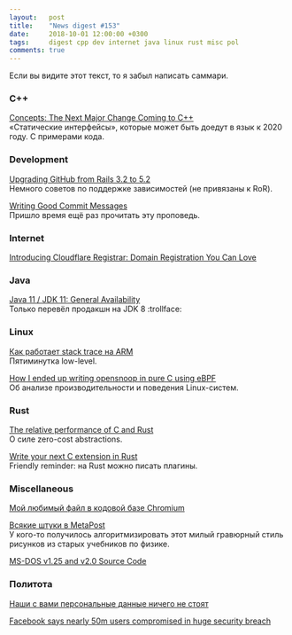 ```yaml
---
layout:   post
title:    "News digest #153"
date:     2018-10-01 12:00:00 +0300
tags:     digest cpp dev internet java linux rust misc pol
comments: true
---
```


Если вы видите этот текст, то я забыл написать саммари.

### C++

[Concepts: The Next Major Change Coming to C++](https://www.inversepalindrome.com/blog/2018/9/26/concepts)<br/>
«Статические интерфейсы», которые может быть доедут в язык к 2020 году. С примерами кода.

### Development

[Upgrading GitHub from Rails 3.2 to 5.2](https://githubengineering.com/upgrading-github-from-rails-3-2-to-5-2/)<br/>
Немного советов по поддержке зависимостей (не привязаны к RoR).

[Writing Good Commit Messages](https://medium.com/compass-true-north/writing-good-commit-messages-fc33af9d6321)<br/>
Пришло время ещё раз прочитать эту проповедь.

### Internet

[Introducing Cloudflare Registrar: Domain Registration You Can Love](https://blog.cloudflare.com/cloudflare-registrar/)

### Java

[Java 11 / JDK 11: General Availability](https://habr.com/company/jugru/blog/424543/)<br/>
Только перевёл продакшн на JDK 8 :trollface:

### Linux

[Как работает stack trace на ARM](https://habr.com/company/embox/blog/424365/)<br/>
Пятиминутка low-level.

[How I ended up writing opensnoop in pure C using eBPF](https://bolinfest.github.io/opensnoop-native/)<br/>
Об анализе производительности и поведения Linux-систем.

### Rust

[The relative performance of C and Rust](http://dtrace.org/blogs/bmc/2018/09/28/the-relative-performance-of-c-and-rust/)<br/>
О силе zero-cost abstractions.

[Write your next C extension in Rust](https://tim.mcnamara.nz/post/178475377027/write-your-next-c-extension-in-rust)<br/>
Friendly reminder: на Rust можно писать плагины.

### Miscellaneous

[Мой любимый файл в кодовой базе Chromium](https://habr.com/company/infopulse/blog/424369/)

[Всякие штуки в MetaPost](https://habr.com/post/423571/)<br/>
У кого-то получилось алгоритмизировать этот милый гравюрный стиль рисунков из старых учебников по физике.

[MS-DOS v1.25 and v2.0 Source Code](https://github.com/Microsoft/MS-DOS)

### Политота

[Наши с вами персональные данные ничего не стоят](https://habr.com/post/423947/)

[Facebook says nearly 50m users compromised in huge security breach](https://www.theguardian.com/technology/2018/sep/28/facebook-50-million-user-accounts-security-berach)
